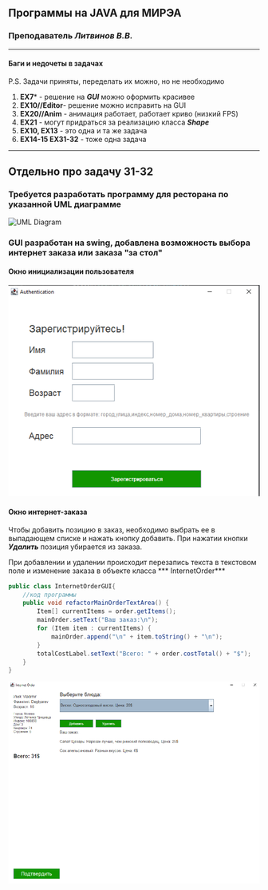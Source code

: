 ## Программы на JAVA для МИРЭА

### Преподаватель *Литвинов В.В.*

---

#### **Баги и недочеты в задачах**

P.S. Задачи приняты, переделать их можно, но не необходимо

1. **EX7*** - решение на ___GUI___ можно оформить красивее
2. **EX10//Editor**- решение можно исправить на GUI
3. **EX20//Anim** - анимация работает, работает криво (низкий FPS)
4. **EX21** - могут придраться за реализацию класса ***Shape***
5. **EX10, EX13** - это одна и та же задача
6. **EX14-15 EX31-32** - тоже одна задача

---

## Отдельно про задачу 31-32

### Требуется разработать программу для ресторана по указанной UML диаграмме

![UML Diagram](https://studfile.net/html/48724/112/html_30Dc2hY6ZW.MrEo/htmlconvd-VjxEGV_html_d6f84e3468e54f47.png)

### GUI разработан на swing, добавлена возможность выбора интернет заказа или заказа "за стол"

#### Окно инициализации пользователя

![auth](src/com/company/img/auth.png)

#### Окно интернет-заказа

Чтобы добавить позицию в заказ, необходимо выбрать ее в выпадающем списке и нажать кнопку добавить. При нажатии
кнопки ***Удалить*** позиция убирается из заказа.

При добавлении и удалении происходит перезапись текста в текстовом поле и изменение заказа в объекте класса ***
InternetOrder***

```java
public class InternetOrderGUI{
    //код программы
	public void refactorMainOrderTextArea() {
		Item[] currentItems = order.getItems();
		mainOrder.setText("Ваш заказ:\n");
		for (Item item : currentItems) {
			mainOrder.append("\n" + item.toString() + "\n");
		}
		totalCostLabel.setText("Всего: " + order.costTotal() + "$");
	}
}
```

![order](src/com/company/img/netOrder.png)
